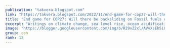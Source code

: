 ```yaml
---
publication: "takvera.blogspot.com"
link: "https://takvera.blogspot.com/2022/11/end-game-for-cop27-will-there-be.html"
title: "End game for COP27: Will there be backsliding on Fossil fuels or 1.5C target? Will a Loss and Damage finance Facility be established?"
excerpt: "Writings on climate change, sea level rise, ocean acidification, biodiversity loss, climate adaptation & protests from a Melbourne Citizen Journalist."
image: "https://blogger.googleusercontent.com/img/b/R29vZ2xl/AVvXsEh5i0QILCMnmGhYQiMT-vag9FUN7lFs8lJua9NOkoI2zXHptVgK30VOS8KZFVyGoMa-i4TabKNLvmj-yPqhQPeDXiPxn1x-3IXuxTGSzfc8tqm5jcY-RXibdGTunoedFQ6t1c33FUZQu0nMf3e4m3ou4l4UL3aEHWDabjc5HU-fLPQT1shUaR5Id-FA/w1200-h630-p-k-no-nu/2022-11-18-COP27=presidency-presser-2300.jpeg"
group: con
rank: 12
---
```

